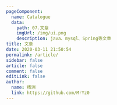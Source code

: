 ```yaml
---
pageComponent:
  name: Catalogue
  data:
    path: 07.文章
    imgUrl: /img/ui.png
    description: java、mysql、Spring等文章
title: 文章
date: 2020-03-11 21:50:54
permalink: /article/
sidebar: false
article: false
comment: false
editLink: false
author:
  name: 杨洲
  link: https://github.com/MrYz0
---
```

